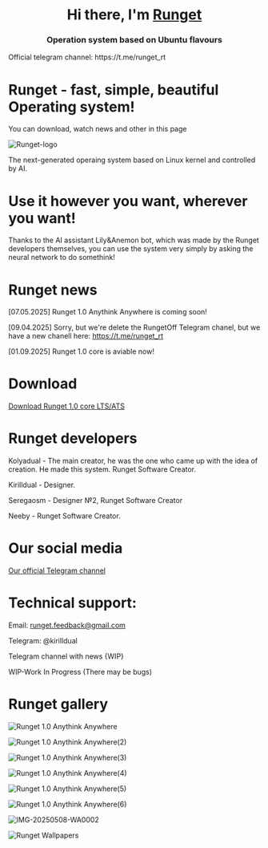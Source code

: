 <h1 align="center">Hi there, I'm <a href="https://t.me/runget_rt" target="_blank">Runget</a>
<h3 align="center">Operation system based on Ubuntu flavours</h3>
  Official telegram channel:
    https://t.me/runget_rt

# Runget - fast, simple, beautiful Operating system!
You can download, watch news and other in this page

![Runget-logo](https://github.com/user-attachments/assets/dffc803c-7fcd-4e9d-95ad-b87c157f74d4)

The next-generated operaing system based on Linux kernel and controlled by AI. 

# Use it however you want, wherever you want!
Thanks to the AI assistant Lily&Anemon bot, which was made by the Runget developers themselves, you can use the system very simply by asking the neural network to do somethink!

# Runget news

[07.05.2025] Runget 1.0 Anythink Anywhere is coming soon!

[09.04.2025] Sorry, but we're delete the RungetOff Telegram chanel, but we have a new chanell here: https://t.me/runget_rt

[01.09.2025] Runget 1.0 core is aviable now!

# Download

<a href="https://drive.google.com/file/d/1qkSEGjF2jDhtO2TqSy53rBtyOa2SmB4t/view?usp=drivesdk">Download Runget 1.0 core LTS/ATS</a>

# Runget developers

Kolyadual - The main creator, he was the one who came up with the idea of ​​creation. He made this system. Runget Software Creator.

Kirilldual - Designer.

Seregaosm - Designer №2, Runget Software Creator

Neeby - Runget Software Creator.

# Our social media
<a href="https://t.me/runget_rt">Our official Telegram channel</a>

# Technical support:

Email: runget.feedback@gmail.com

Telegram: @kirilldual

Telegram channel with news {WIP}

WIP-Work In Progress (There may be bugs)

# Runget gallery

![Runget 1.0 Anythink Anywhere](https://github.com/user-attachments/assets/7296ed95-d2d0-4693-8b65-a0193eaeb880)

![Runget 1.0 Anythink Anywhere(2)](https://github.com/user-attachments/assets/8daac9e6-442a-45ea-a9c8-a8da8293cdbf)

![Runget 1.0 Anythink Anywhere(3)](https://github.com/user-attachments/assets/cd00d85f-887d-4c61-bf02-9cbaf823eeac)

![Runget 1.0 Anythink Anywhere(4)](https://github.com/user-attachments/assets/fc973a90-011e-40a7-a548-d1cc392e798e)

![Runget 1.0 Anythink Anywhere(5)](https://github.com/user-attachments/assets/0b5a2fa2-f7ac-40c8-bc46-1481568e4842)

![Runget 1.0 Anythink Anywhere(6)](https://github.com/user-attachments/assets/b4306b28-e013-4e0e-9e30-1292b8f6f876)

![IMG-20250508-WA0002](https://github.com/user-attachments/assets/ca25da02-9359-47bf-893d-fb24757d66d8)


![Runget Wallpapers](https://github.com/user-attachments/assets/e22b9726-2ed9-4828-9b2e-2d35161a1590)
